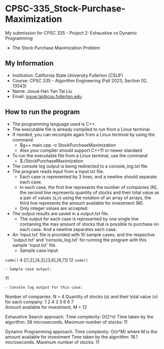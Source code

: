 # CPSC-335_Stock-Purchase-Maximization #

My submission for CPSC 335 - Project 2: Exhaustive vs Dynamic Programming
* The Stock Purchase Maximization Problem

## My Information ##

* Institution: California State University Fullerton (CSUF)
* Course: CPSC 335 - Algorithm Engineering (Fall 2023, Section 02, 13543)
* Name: Josue Han Yan Tai Liu
* Email: josue.tai@csu.fullerton.edu

## How to run the program ##

* The programming language used is C++.
* The executable file is already compiled to run from a Linux terminal.
* If needed, you can recompile again from a Linux terminal by using the command
    - $g++ main.cpp -o StockPurchaseMaximization
    - Also your compiler should support C++11 or newer standard
* To run the executable file from a Linux terminal, use the command
    - $./StockPurchaseMaximization
* The console log output is being redirected to a console_log.txt file.
* The program reads input from a input.txt file.
    - Each case is represented by 3 lines, and a newline should separate each case.
    - In each case, the first line represents the number of companies (N), the second line represents quantity of stocks and their total value as a pair of values (s,v) using the notation of an array of arrays, the third line represents the amount available for investment (M).
    - Only integer values are accepted.
* The output results are saved in a output.txt file.
    - The output for each case is represented by one single line containing the max amount of stocks that is possible to purchase on each case. And a newline separates each case.
* An 'input.txt' file is provided with 10 sample cases, and the respective 'output.txt' and 'console_log.txt' for running the program with this sample 'input.txt' file.
    - Sample case input:

`code()`
4
[[1,2],[4,3],[3,6],[6,7]]
12
`code()`

    - Sample case output:


11


    - Console log output for this case:


Number of companies, N = 4
Quantity of stocks (s) and their total value (v) for each company:
  1 2   4 3   3 6   6 7  
Amount available for investment, M = 12

  Exhaustive Search approach.
  Time complexity: O(2^n)
  Time taken by the algorithm: 38 microseconds.
  Maximum number of stocks: 11

  Dynamic Programming approach.
  Time complexity: O(n*M) where M is the amount available for investment
  Time taken by the algorithm: 18.1 microseconds.
  Maximum number of stocks: 11
